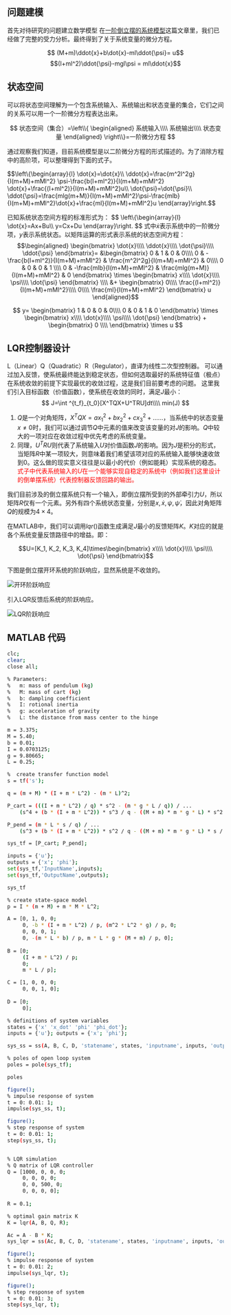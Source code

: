 ## 问题建模

首先对待研究的问题建立数学模型
在[一阶倒立摆的系统模型](index.html?part=blogs&id=0)这篇文章里，我们已经做了完整的受力分析。最终得到了关于系统变量的微分方程。

$$ (M+m)\ddot{x}+b\dot{x}-ml\ddot{\psi}= u$$
$$(I+ml^2)\ddot{\psi}-mgl\psi = ml\ddot{x}$$

## 状态空间

可以将状态空间理解为一个包含系统输入、系统输出和状态变量的集合，它们之间的关系可以用一个一阶微分方程表达出来。

$$ 状态空间（集合）=\left\\{
\begin{aligned}
系统输入\\\\
系统输出\\\\
状态变量
\end{aligned}
\right\\}=一阶微分方程
$$

通过观察我们知道，目前系统模型是以二阶微分方程的形式描述的。为了消除方程中的高阶项，可以整理得到下面的式子。

$$\left\\{\begin{array}{l}
\dot{x}=\dot{x}\\\\
\ddot{x}=\frac{m^2l^2g}{I(m+M)+mMl^2} \psi-\frac{b(I+ml^2)}{I(m+M)+mMl^2} \dot{x}+\frac{(I+ml^2)}{I(m+M)+mMl^2}u\\\\
\dot{\psi}=\dot{\psi}\\\\
\ddot{\psi}=\frac{mlg(m+M)}{I(m+M)+mMl^2}\psi-\frac{mlb}{I(m+M)+mMl^2}\dot{x}+\frac{ml}{I(m+M)+mMl^2}u
\end{array}\right.$$

已知系统状态空间方程的标准形式为：
$$
\left\\{\begin{array}{l}
\dot{x}=Ax+Bu\\\\
y=Cx+Du
\end{array}\right.
$$
式中$\dot{x}$表示系统中的一阶微分项，$y$表示系统状态。以矩阵运算的形式表示系统的状态空间方程：
$$\begin{aligned}
\begin{bmatrix}
\dot{x}\\\\
\ddot{x}\\\\
\dot{\psi}\\\\
\ddot{\psi}
\end{bmatrix}=
&\begin{bmatrix}
0 & 1 & 0 & 0\\\\
0 & -\frac{b(I+ml^2)}{I(m+M)+mMl^2} & \frac{m^2l^2g}{I(m+M)+mMl^2} & 0\\\\
0 & 0 & 0 & 1 \\\\
0 & -\frac{mlb}{I(m+M)+mMl^2} & \frac{mlg(m+M)}{I(m+M)+mMl^2} & 0
\end{bmatrix} \times
\begin{bmatrix}
x\\\\
\dot{x}\\\\
\psi\\\\
\dot{\psi}
\end{bmatrix} \\\\
&+
\begin{bmatrix}
0\\\\
\frac{(I+ml^2)}{I(m+M)+mMl^2}\\\\
0\\\\
\frac{ml}{I(m+M)+mMl^2}
\end{bmatrix}
u
\end{aligned}$$

$$
y= \begin{bmatrix}
1 & 0 & 0 & 0\\\\
0 & 0 & 1 & 0
\end{bmatrix} \times
\begin{bmatrix}
x\\\\
\dot{x}\\\\
\psi\\\\
\dot{\psi}
\end{bmatrix} +
\begin{bmatrix}
0 \\\\
\end{bmatrix} \times
u
$$

## LQR控制器设计

L（Linear）Q（Quadratic）R（Regulator），直译为线性二次型控制器。
可以通过加入反馈，使系统最终能达到稳定状态，但如何选取最好的系统特征值（极点）在系统收敛的前提下实现最优的收敛过程，这是我们目前要考虑的问题。
这里我们引入目标函数（价值函数），使系统在收敛的同时，满足$J$最小：
$$
J=\int ^{t_f}_{t_0}[X^TQX+U^TRU]dt\\\\
min(J)
$$

1. $Q$是一个对角矩阵，$X^TQX=ax_1^2+bx_2^2+cx_3^2+......$，当系统中的状态变量$x≠0$时，我们可以通过调节$Q$中元素的值来改变该变量的对$J$的影响。$Q$中较大的一项对应在收敛过程中优先考虑的系统变量。
2. 同理，$U^TRU$则代表了系统输入$U$对价值函数$J$的影响。因为$J$是积分的形式，当矩阵$R$中某一项较大，则意味着我们希望该项对应的系统输入能够快速收敛到0。这么做的现实意义往往是以最小的代价（例如能耗）实现系统的稳态。
<font color='red'>式子中代表系统输入的$U$在一个能够实现自稳定的系统中（例如我们这里设计的倒单摆系统）代表控制器反馈回路的输出。</font>

我们目前涉及的倒立摆系统只有一个输入，即倒立摆所受到的外部牵引力$U$，所以矩阵$R$仅有一个元素。另外有四个系统状态变量，分别是$x, \dot{x}, \psi, \dot{\psi}$，因此对角矩阵$Q$的规模为$4\times4$。

在MATLAB中，我们可以调用$lqr()$函数生成满足$J$最小的反馈矩阵$K$。$K$对应的就是各个系统变量反馈路径中的增益。即：

$$U=[K_1, K_2, K_3, K_4]\times\begin{bmatrix}
x\\\\
\dot{x}\\\\
\psi\\\\
\dot{\psi}
\end{bmatrix}$$

下图是倒立摆开环系统的阶跃响应，显然系统是不收敛的。

<span class="image main">
<img class="main img-in-blog" style="max-width: 40rem" src="./blogs/对一阶倒立摆的LQR控制/open_loop.webp" alt="开环阶跃响应" />
</span>

引入LQR反馈后系统的阶跃响应。

<span class="image main">
<img class="main img-in-blog" style="max-width: 40rem" src="./blogs/对一阶倒立摆的LQR控制/LQR_control.webp" alt="LQR阶跃响应" />
</span>

## MATLAB 代码

```bash
clc; 
clear; 
close all;

% Parameters:
%   m: mass of pendulum (kg)
%   M: mass of cart (kg)
%   b: dampling coefficient
%   I: rotional inertia
%   g: acceleration of gravity
%   L: the distance from mass center to the hinge

m = 3.375;
M = 5.40;
b = 0.01;
I = 0.0703125;
g = 9.80665;
L = 0.25;

%  create transfer function model
s = tf('s');

q = (m + M) * (I + m * L^2) - (m * L)^2;

P_cart = (((I + m * L^2) / q) * s^2 - (m * g * L / q)) / ...
    (s^4 + (b * (I + m * L^2)) * s^3 / q - ((M + m) * m * g * L) * s^2 / q - b * m * g * L * s / q);

P_pend = (m * L * s / q) / ...
    (s^3 + (b * (I + m * L^2)) * s^2 / q - ((M + m) * m * g * L) * s / q - b * m * g * L / q);

sys_tf = [P_cart; P_pend];

inputs = {'u'}; 
outputs = {'x'; 'phi'};
set(sys_tf,'InputName',inputs);
set(sys_tf,'OutputName',outputs);

sys_tf

% create state-space model
p = I * (m + M) + m * M * L^2;

A = [0, 1, 0, 0;
     0, -b * (I + m * L^2) / p, (m^2 * L^2 * g) / p, 0;
     0, 0, 0, 1;
     0, -(m * L * b) / p, m * L * g * (M + m) / p, 0];
 
B = [0;
     (I + m * L^2) / p;
     0;
     m * L / p];

C = [1, 0, 0, 0;
     0, 0, 1, 0];
 
D = [0;
     0];

% definitions of system variables
states = {'x' 'x_dot' 'phi' 'phi_dot'};
inputs = {'u'}; outputs = {'x'; 'phi'};

sys_ss = ss(A, B, C, D, 'statename', states, 'inputname', inputs, 'outputname', outputs);

% poles of open loop system
poles = pole(sys_tf);

poles

figure();
% impulse response of system
t = 0: 0.01: 1;
impulse(sys_ss, t);

figure();
% step response of system
t = 0: 0.01: 1;
step(sys_ss, t);


% LQR simulation
% Q matrix of LQR controller
Q = [1000, 0, 0, 0;
     0, 0, 0, 0;
     0, 0, 500, 0;
     0, 0, 0, 0];
 
R = 0.1;

% optimal gain matrix K
K = lqr(A, B, Q, R);

Ac = A - B * K;
sys_lqr = ss(Ac, B, C, D, 'statename', states, 'inputname', inputs, 'outputname', outputs);

figure();
% impulse response of system
t = 0: 0.01: 2;
impulse(sys_lqr, t);

figure();
% step response of system
t = 0: 0.01: 3;
step(sys_lqr, t);
```
